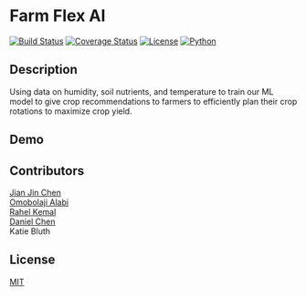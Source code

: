 # Farm Flex AI 

[![Build Status](https://img.shields.io/travis/username/reponame.svg?style=flat-square)](https://travis-ci.org/username/reponame)
[![Coverage Status](https://img.shields.io/coveralls/username/reponame.svg?style=flat-square)](https://coveralls.io/github/username/reponame)
[![License](https://img.shields.io/github/license/isayahc/python-sample-template.svg?style=flat-square)](LICENSE)
[![Python](https://camo.githubusercontent.com/d73a06f6970294a2b730e690c86311aa0a605054f11b53ce6ba4fb9e82f3fe87/68747470733a2f2f696d672e736869656c64732e696f2f707970692f707976657273696f6e732f697079666c6f772e737667)](Python)


## Description

Using data on humidity, soil nutrients, and temperature to train our ML model to give crop recommendations to farmers to efficiently plan 
their crop rotations to maximize crop yield.  

## Demo


## Contributors
[Jian Jin Chen](https://github.com/JJC3321) <br />
[Omobolaji Alabi](https://github.com/SlinkyWalnut) <br />
[Rahel Kemal](https://github.com/rahelskemal) <br />
[Daniel Chen](https://github.com/dchen024) <br />
Katie Bluth

## License

[MIT](LICENSE)
